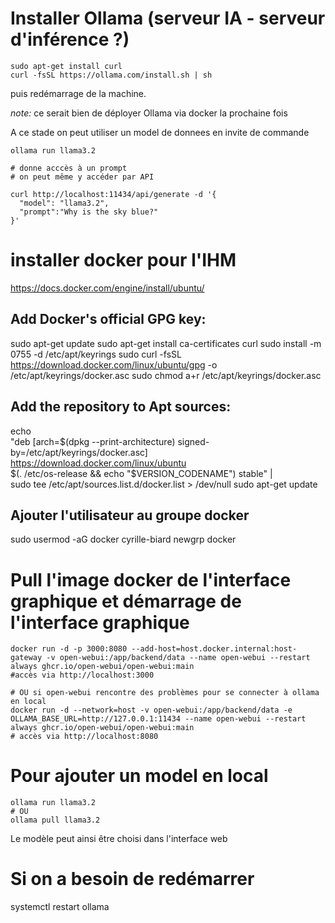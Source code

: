 # Installer Ollama (serveur IA - serveur d'inférence ?) 

```
sudo apt-get install curl
curl -fsSL https://ollama.com/install.sh | sh
```
puis redémarrage de la machine.

*note:* ce serait bien de déployer Ollama via docker la prochaine fois

A ce stade on peut utiliser un model de donnees en invite de commande

```
ollama run llama3.2

# donne acccès à un prompt
# on peut même y accéder par API

curl http://localhost:11434/api/generate -d '{
  "model": "llama3.2",
  "prompt":"Why is the sky blue?"
}'
```

# installer docker pour l'IHM

https://docs.docker.com/engine/install/ubuntu/


## Add Docker's official GPG key:
sudo apt-get update
sudo apt-get install ca-certificates curl
sudo install -m 0755 -d /etc/apt/keyrings
sudo curl -fsSL https://download.docker.com/linux/ubuntu/gpg -o /etc/apt/keyrings/docker.asc
sudo chmod a+r /etc/apt/keyrings/docker.asc

## Add the repository to Apt sources:
echo \
  "deb [arch=$(dpkg --print-architecture) signed-by=/etc/apt/keyrings/docker.asc] https://download.docker.com/linux/ubuntu \
  $(. /etc/os-release && echo "$VERSION_CODENAME") stable" | \
  sudo tee /etc/apt/sources.list.d/docker.list > /dev/null
sudo apt-get update

## Ajouter l'utilisateur au groupe docker

sudo usermod -aG docker cyrille-biard
newgrp docker

# Pull l'image docker de l'interface graphique et démarrage de l'interface graphique

```
docker run -d -p 3000:8080 --add-host=host.docker.internal:host-gateway -v open-webui:/app/backend/data --name open-webui --restart always ghcr.io/open-webui/open-webui:main
#accès via http://localhost:3000

# OU si open-webui rencontre des problèmes pour se connecter à ollama en local
docker run -d --network=host -v open-webui:/app/backend/data -e OLLAMA_BASE_URL=http://127.0.0.1:11434 --name open-webui --restart always ghcr.io/open-webui/open-webui:main
# accès via http://localhost:8080
```

# Pour ajouter un model en local 

```
ollama run llama3.2
# OU
ollama pull llama3.2
```

Le modèle peut ainsi être choisi dans l'interface web


# Si on a besoin de redémarrer
systemctl restart ollama
